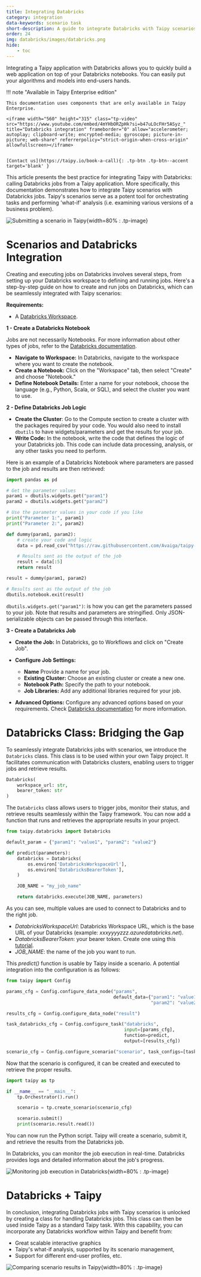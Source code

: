 ```yaml
---
title: Integrating Databricks
category: integration
data-keywords: scenario task
short-description: A guide to integrate Databricks with Taipy scenarios.
order: 24
img: databricks/images/databricks.png
hide:
    - toc
---
```


Integrating a Taipy application with Databricks allows you to quickly build a
web application on top of your Databricks notebooks. You can easily put your
algorithms and models into end-users hands.

!!! note "Available in Taipy Enterprise edition"

    This documentation uses components that are only available in Taipy Enterprise.

    <iframe width="560" height="315" class="tp-video" src="https://www.youtube.com/embed/4mYHbORZpHk?si=b47uLOcFHr5ASyz_" title="Databricks integration" frameborder="0" allow="accelerometer; autoplay; clipboard-write; encrypted-media; gyroscope; picture-in-picture; web-share" referrerpolicy="strict-origin-when-cross-origin" allowfullscreen></iframe>


    [Contact us](https://taipy.io/book-a-call){: .tp-btn .tp-btn--accent target='blank' }

This article presents the best practice for integrating Taipy with Databricks:
calling Databricks jobs from a Taipy application. More specifically, this
documentation demonstrates how to integrate Taipy scenarios with Databricks
jobs. Taipy's scenarios serve as a potent tool for orchestrating tasks and
performing 'what-if' analysis (i.e. examining various versions of a business
problem).

![Submitting a scenario in Taipy](images/submit_scenario.png){width=80% : .tp-image}

# Scenarios and Databricks Integration

Creating and executing jobs on Databricks involves several steps, from setting up your
Databricks workspace to defining and running jobs. Here's a step-by-step guide on how
to create and run jobs on Databricks, which can be seamlessly integrated with Taipy
scenarios:

**Requirements:**

- A [Databricks Workspace](https://docs.databricks.com/en/admin/workspace/index.html).

**1 - Create a Databricks Notebook**

Jobs are not necessarily Notebooks. For more information about other types of
jobs, refer to the
[Databricks documentation](https://docs.databricks.com/en/workflows/jobs/create-run-jobs.html).

- **Navigate to Workspace:** In Databricks, navigate to the workspace where you want to
  create the notebook.
- **Create a Notebook:** Click on the "Workspace" tab, then select "Create" and choose
  "Notebook."
- **Define Notebook Details:** Enter a name for your notebook, choose the language
  (e.g., Python, Scala, or SQL), and select the cluster you want to use.

**2 - Define Databricks Job Logic**

- **Create the Cluster**: Go to the Compute section to create a cluster with the
  packages required by your code. You would also need to install `dbutils` to
  have widgets/parameters and get the results for your job.
- **Write Code:** In the notebook, write the code that defines the logic of your
  Databricks job. This code can include data processing, analysis, or any other tasks you
  need to perform.

Here is an example of a Databricks Notebook where parameters are passed to the job
and results are then retrieved:

```python
import pandas as pd

# Get the parameter values
param1 = dbutils.widgets.get("param1")
param2 = dbutils.widgets.get("param2")

# Use the parameter values in your code if you like
print("Parameter 1:", param1)
print("Parameter 2:", param2)

def dummy(param1, param2):
    # create your code and logic
    data = pd.read_csv("https://raw.githubusercontent.com/Avaiga/taipy-getting-started-core/develop/src/daily-min-temperatures.csv")

    # Results sent as the output of the job
    result = data[:5]
    return result

result = dummy(param1, param2)

# Results sent as the output of the job
dbutils.notebook.exit(result)
```

`dbutils.widgets.get("param1")`: is how you can get the parameters passed to your job.
Note that results and parameters are stringified. Only JSON-serializable objects can be
passed through this interface.

**3 - Create a Databricks Job**

- **Create the Job:** In Databricks, go to Workflows and click on "Create Job".
- **Configure Job Settings:**

  - **Name** Provide a name for your job.
  - **Existing Cluster:** Choose an existing cluster or create a new one.
  - **Notebook Path:** Specify the path to your notebook.
  - **Job Libraries:** Add any additional libraries required for your job.
- **Advanced Options:** Configure any advanced options based on your
  requirements. Check [Databricks documentation](https://docs.databricks.com/en/workflows/jobs/create-run-jobs.html)
  for more information.

# Databricks Class: Bridging the Gap

To seamlessly integrate Databricks jobs with scenarios, we introduce the `Databricks`
class. This class is to be used within your own Taipy project. It facilitates
communication with Databricks clusters, enabling users to
trigger jobs and retrieve results.

```python
Databricks(
    workspace_url: str,
    bearer_token: str
)
```

The `Databricks` class allows users to trigger jobs, monitor their status, and retrieve
results seamlessly within the Taipy framework. You can now add a
function that runs and retrieves the appropriate results in your project.

```python
from taipy.databricks import Databricks

default_param = {"param1": "value1", "param2": "value2"}

def predict(parameters):
    databricks = Databricks(
        os.environ['DatabricksWorkspaceUrl'],
        os.environ['DatabricksBearerToken'],
    )

    JOB_NAME = "my_job_name"

    return databricks.execute(JOB_NAME, parameters)
```

As you can see, multiple values are used to connect to Databricks and to the right job.

- *DatabricksWorkspaceUrl*: Databricks Workspace URL, which is the base URL of your Databricks
  (example: *xxxyyyyzzz.azuredatabricks.net*).
- *DatabricksBearerToken*: your bearer token. Create one using this
  [tutorial](https://docs.databricks.com/en/dev-tools/auth/pat.html).
- *JOB_NAME*: the name of the job you want to run.

This *predict()* function is usable by Taipy inside a scenario. A potential
integration into the configuration is as follows:

```python
from taipy import Config

params_cfg = Config.configure_data_node("params",
                                        default_data={"param1": "value1",
                                                      "param2": "value2"})

results_cfg = Config.configure_data_node("result")

task_databricks_cfg = Config.configure_task("databricks",
                                            input=[params_cfg],
                                            function=predict,
                                            output=[results_cfg])

scenario_cfg = Config.configure_scenario("scenario", task_configs=[task_databricks_cfg])
```

Now that the scenario is configured, it can be created and executed to retrieve the
proper results.

```python
import taipy as tp

if __name__ == "__main__":
    tp.Orchestrator().run()

    scenario = tp.create_scenario(scenario_cfg)

    scenario.submit()
    print(scenario.result.read())
```

You can now run the Python script. Taipy will create a scenario, submit it, and
retrieve the results from the Databricks job.

In Databricks, you can monitor the job execution in real-time. Databricks
provides logs and detailed information about the job's progress.

![Monitoring job execution in Databricks](images/databricks_job.png){width=80% : .tp-image}

# Databricks + Taipy

In conclusion, integrating Databricks jobs with Taipy scenarios is unlocked by creating a
class for handling Databricks jobs. This class can then be used inside Taipy as a
standard Taipy task. With this capability, you can incorporate any Databricks workflow
within Taipy and benefit from:

- Great scalable  interactive graphics
- Taipy's what-if analysis, supported by its scenario management,
- Support for different end-user profiles, etc.

![Comparing scenario results in Taipy](images/compare_scenarios.png){width=80% : .tp-image}
